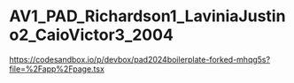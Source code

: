 # AV1_PAD_Richardson1_LaviniaJustino2_CaioVictor3_2004
https://codesandbox.io/p/devbox/pad2024boilerplate-forked-mhqg5s?file=%2Fapp%2Fpage.tsx
